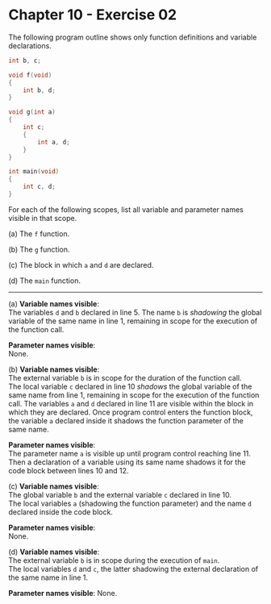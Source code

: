 # Chapter 10 - Exercise 02

The following program outline shows only function definitions and variable
declarations.

```C
int b, c;

void f(void)
{
    int b, d;
}

void g(int a)
{
    int c;
    {
        int a, d;
    }
}

int main(void)
{
    int c, d;
}
```

For each of the following scopes, list all variable and parameter names visible
in that scope.

(a) The `f` function.

(b) The `g` function.

(c) The block in which `a` and `d` are declared.

(d) The `main` function.


---


(a)
__Variable names visible__:  
The variables `d` and `b` declared in line 5. The name `b` is _shadowing_ the
global variable of the same name in line 1, remaining in scope for the execution
of the function call.

__Parameter names visible__:  
None.

(b)
__Variable names visible__:  
The external variable `b` is in scope for the duration of the function call.  
The local variable `c` declared in line 10 _shadows_ the global variable of the
same name from line 1, remaining in scope for the execution of the function
call.
The variables `a` and `d` declared in line 11 are visible within the block in
which they are declared. Once program control enters the function block, the
variable `a` declared inside it shadows the function parameter of the same name.

__Parameter names visible__:  
The parameter name `a` is visible up until program control reaching line 11.
Then a declaration of a variable using its same name shadows it for the code
block between lines 10 and 12.

(c)
__Variable names visible__:  
The global variable `b` and the external variable `c` declared in line 10.  
The local variables `a` (shadowing the function parameter) and the name `d`
declared inside the code block. 

__Parameter names visible__:  
None.

(d)
__Variable names visible__:  
The external variable `b` is in scope during the execution of `main`.  
The local variables `d` and `c`, the latter shadowing the external declaration
of the same name in line 1.  

__Parameter names visible__: 
None.  
